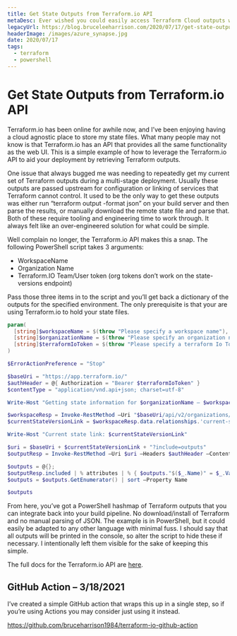 ```yaml
---
title: Get State Outputs from Terraform.io API
metaDesc: Ever wished you could easily access Terraform Cloud outputs within a CI/CD context? This is a simple way to do so.
legacyUrl: https://blog.bruceleeharrison.com/2020/07/17/get-state-outputs-from-terraform-io-api/
headerImage: /images/azure_synapse.jpg
date: 2020/07/17
tags:
  - terraform
  - powershell
---
```


# Get State Outputs from Terraform.io API

Terraform.io has been online for awhile now, and I’ve been enjoying having a cloud agnostic place to store my state files. What many people may not know is that Terraform.io has an API that provides all the same functionality as the web UI. This is a simple example of how to leverage the Terraform.io API to aid your deployment by retrieving Terraform outputs.

One issue that always bugged me was needing to repeatedly get my current set of Terraform outputs during a multi-stage deployment. Usually these outputs are passed upstream for configuration or linking of services that Terraform cannot control. It used to be the only way to get these outputs was either run “terraform output -format json” on your build server and then parse the results, or manually download the remote state file and parse that. Both of these require tooling and engineering time to work through. It always felt like an over-engineered solution for what could be simple.

Well complain no longer, the Terraform.io API makes this a snap. The following PowerShell script takes 3 arguments:

- WorkspaceName
- Organization Name
- Terraform.IO Team/User token (org tokens don’t work on the state-versions endpoint)

Pass those three items in to the script and you’ll get back a dictionary of the outputs for the specified environment. The only prerequisite is that your are using Terraform.io to hold your state files.

```powershell
param(
  [string]$workspaceName = $(throw "Please specify a workspace name"),
  [string]$organizationName = $(throw "Please specify an organization name"),
  [string]$terraformIoToken = $(throw "Please specify a terraform Io Token")
)

$ErrorActionPreference = "Stop"

$baseUri = "https://app.terraform.io/"
$authHeader = @{ Authorization = "Bearer $terraformIoToken" }
$contentType = "application/vnd.api+json; charset=utf-8"

Write-Host "Getting state information for $organizationName – $workspaceName"

$workspaceResp = Invoke-RestMethod –Uri "$baseUri/api/v2/organizations/$organizationName/workspaces/$workspaceName" –Headers $authHeader –ContentType $contentType
$currentStateVersionLink = $workspaceResp.data.relationships.'current-state-version'.links.related

Write-Host "Current state link: $currentStateVersionLink"

$uri = $baseUri + $currentStateVersionLink + "?include=outputs"
$outputResp = Invoke-RestMethod –Uri $uri –Headers $authHeader –ContentType $contentType

$outputs = @{};
$outputResp.included | % attributes | % { $outputs."$($_.Name)" = $_.Value }
$outputs = $outputs.GetEnumerator() | sort –Property Name

$outputs
```

From here, you’ve got a PowerShell hashmap of Terraform outputs that you can integrate back into your build pipeline. No download/install of Terraform and no manual parsing of JSON. The example is in PowerShell, but it could easily be adapted to any other language with minimal fuss. I should say that all outputs will be printed in the console, so alter the script to hide these if necessary. I intentionally left them visible for the sake of keeping this simple.

The full docs for the Terraform.io API are [here](https://www.terraform.io/docs/cloud/api/index.html).

## GitHub Action – 3/18/2021

I’ve created a simple GitHub action that wraps this up in a single step, so if you’re using Actions you may consider just using it instead.

https://github.com/bruceharrison1984/terraform-io-github-action
